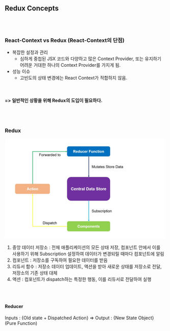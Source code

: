 ## Redux Concepts

<br>
<br>

###  React-Context vs Redux (React-Context의 단점)

- 복잡한 설정과 관리
  - 심하게 중첩된 JSX 코드와 다양하고 많은 Context Provider, 또는 유지하기 어려운 거대한 하나의 Context Provider를 가지게 됨.
- 성능 이슈
  - 고빈도의 상태 변경에는 React Context가 적합하지 않음.

<br>

#### => 일반적인 상황을 위해 Redux의 도입이 필요하다.

<br>
<br>

### Redux

![Redux Concept](./img/redux1.jpg)

1. 중앙 데이터 저장소 : 전체 애플리케이션의 모든 상태 저장, 컴포넌트 안에서 이를 사용하기 위해 Subscription 설정하여 데이터가 변경되릴 때마다 컴포넌트에 알림
2. 컴포넌트 : 저장소를 구독하여 필요한 데이터를 받음
3. 리듀서 함수 : 저장소 데이터 업데이트, 액션을 받아 새로운 상태를 저장소로 전달, 저장소의 기존 상태 대체
4. 액션 : 컴포넌트가 dispatch하는 특정한 행동, 이를 리듀서로 전달하여 실행

<br>
<br>

#### Reducer

Inputs : {Old state + Dispatched Action} => Output : {New State Object} (Pure Function)
